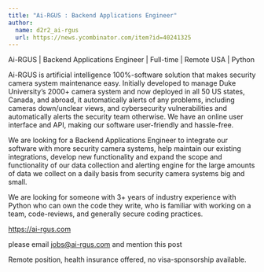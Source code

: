 ```yaml
---
title: "Ai-RGUS : Backend Applications Engineer"
author:
  name: d2r2_ai-rgus
  url: https://news.ycombinator.com/item?id=40241325
---
```

Ai-RGUS | Backend Applications Engineer | Full-time | Remote USA | Python

Ai-RGUS is artificial intelligence 100%-software solution that makes security camera system maintenance easy. Initially developed to manage Duke University’s 2000+ camera system and now deployed in all 50 US states, Canada, and abroad, it automatically alerts of any problems, including cameras down&#x2F;unclear views, and cybersecurity vulnerabilities and automatically alerts the security team otherwise. We have an online user interface and API, making our software user-friendly and hassle-free.

We are looking for a Backend Applications Engineer to integrate our software with more security camera systems, help maintain our existing integrations, develop new functionality and expand the scope and functionality of our data collection and alerting engine for the large amounts of data we collect on a daily basis from security camera systems big and small.

We are looking for someone with 3+ years of industry experience with Python who can own the code they write, who is familiar with working on a team, code-reviews, and generally secure coding practices.

<a href="https:&#x2F;&#x2F;ai-rgus.com" rel="nofollow">https:&#x2F;&#x2F;ai-rgus.com</a>

please email jobs@ai-rgus.com and mention this post

Remote position, health insurance offered, no visa-sponsorship available.
